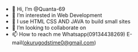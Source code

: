 - 👋 Hi, I’m @Quanta-69
- 👀 I’m interested in Web Development
- 🌱 I use HTML CSS AND JAVA to build small sites
- 💞️ I’m looking to collaborate on 
- 📫 How to reach me Whatsapp(09134438269) E-mail(okurugodstime0@gmail.com)

<!---
Quanta-69/Quanta-69 is a ✨ special ✨ repository because its `README.md` (this file) appears on your GitHub profile.
You can click the Preview link to take a look at your changes.
--->
